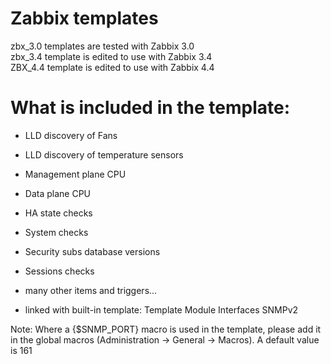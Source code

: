 # Zabbix templates

zbx_3.0 templates are tested with Zabbix 3.0<br/>
zbx_3.4 template is edited to use with Zabbix 3.4<br/>
ZBX_4.4 template is edited to use with Zabbix 4.4<br/>

# What is included in the template:
- LLD discovery of Fans
- LLD discovery of temperature sensors
- Management plane CPU
- Data plane CPU
- HA state checks
- System checks
- Security subs database versions
- Sessions checks
- many other items and triggers...

- linked with built-in template: Template Module Interfaces SNMPv2

Note: Where a {$SNMP_PORT} macro is used in the template, please add it in the global macros (Administration -> General -> Macros). A default value is 161
